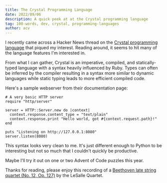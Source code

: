 ```yaml
---
title: The Crystal Programming Language
date: 2022/09/06
description: A quick peek at at the Crystal programming language
tag: 100-words, dev, crystal, programming-languages
author: acv
---
```


I recently came across a Hacker News thread on the [Crystal programming language](https://crystal-lang.org/) that piqued my interest. Reading around, it seems to hit many of the language features I'm interested in.

From what I can gather, Crystal is an imperative, compiled, and statically-typed language with a syntax heavily influenced by Ruby. 
Types can often be inferred by the compiler resulting in a syntax more similar to dynamic languages while static typing leads to more efficient compiled code.

Here's a sample webserver from their documentation page:

```crystal
# A very basic HTTP server
require "http/server"

server = HTTP::Server.new do |context|
  context.response.content_type = "text/plain"
  context.response.print "Hello world, got #{context.request.path}!"
end

puts "Listening on http://127.0.0.1:8080"
server.listen(8080)
```

This syntax looks very clean to me. It's just different enough to Python to be interesting but not so much that I couldn't quickly be productive.

Maybe I'll try it out on one or two Advent of Code puzzles this year.

Thanks for reading, please enjoy this recording of a [Beethoven late string quartet (No. 12, Op. 127)](https://open.spotify.com/track/6Q8v1qifgM8zIyBbie5MM4?si=ccd8cd41b0cd4e32) by the LeSalle Quartet.
